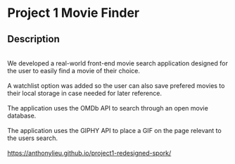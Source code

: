 # Project 1 Movie Finder
 
## Description

<br> We developed a real-world front-end movie search application designed for the user to easily find a movie of their choice.</br>
<br> A watchlist option was added so the user can also save prefered movies to their local storage in case needed for later reference. </br>
<br> The application uses the OMDb API to search through an open movie database.</br>
<br> The application uses the GIPHY API to place a GIF on the page relevant to the users search.</br>
<br>https://anthonylieu.github.io/project1-redesigned-spork/</br>


